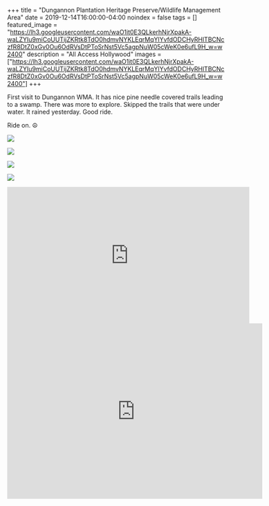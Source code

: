 +++
title =  "Dungannon Plantation Heritage Preserve/Wildlife Management Area"
date = 2019-12-14T16:00:00-04:00
noindex = false
tags = []
featured_image = "https://lh3.googleusercontent.com/waO1it0E3QLkerhNjrXpakA-waLZYIu9miCoUUTijZKRtk8TdO0hdmvNYKLEqrMqYlYvfdODCHyRHlTBCNczfR8DtZ0xGv0Ou6OdRVsDtPToSrNst5Vc5agpNuW05cWeK0e6ufL9H_w=w2400"
description = "All Access Hollywood"
images = ["https://lh3.googleusercontent.com/waO1it0E3QLkerhNjrXpakA-waLZYIu9miCoUUTijZKRtk8TdO0hdmvNYKLEqrMqYlYvfdODCHyRHlTBCNczfR8DtZ0xGv0Ou6OdRVsDtPToSrNst5Vc5agpNuW05cWeK0e6ufL9H_w=w2400"]
+++

First visit to Dungannon WMA. It has nice pine needle covered trails leading to a swamp. There was more to explore. Skipped the trails that were under water. It rained yesterday. Good ride.

Ride on. ☮

<a href='https://lh3.googleusercontent.com/dS5Kl03DbtE60BanEdHqw9D6O439xPxmL4iKUWor2fgw9Q9Xsg6immpuwq1Nnza8voQYtYquipXIxiQOzYpTQ_O-edDlOAqOW-WsxdN0qJqO4AvPD8R1CSy43qdgaBg9Hf2wj_tl-C4=w2400'><img src='https://lh3.googleusercontent.com/dS5Kl03DbtE60BanEdHqw9D6O439xPxmL4iKUWor2fgw9Q9Xsg6immpuwq1Nnza8voQYtYquipXIxiQOzYpTQ_O-edDlOAqOW-WsxdN0qJqO4AvPD8R1CSy43qdgaBg9Hf2wj_tl-C4=w2400'></a>

<a href='https://lh3.googleusercontent.com/ghYVlIDNsLp4KGE5UsDyJZYhGEDFIZhcKDvQKi5vfdn8g9Ert5QU9lN_ANYdkNR3FL5XwQayVkvLtN7ptU2Aeot2s31QC2EUkfyyQVrFlz1f6L_Nrih9cJ6we3sJrpO9yfVv-Tcd53k=w2400'><img src='https://lh3.googleusercontent.com/ghYVlIDNsLp4KGE5UsDyJZYhGEDFIZhcKDvQKi5vfdn8g9Ert5QU9lN_ANYdkNR3FL5XwQayVkvLtN7ptU2Aeot2s31QC2EUkfyyQVrFlz1f6L_Nrih9cJ6we3sJrpO9yfVv-Tcd53k=w2400'></a>

<a href='https://lh3.googleusercontent.com/xkm0RzgeC2WioWuazcPeCaVampWgTUQo8fma5WVC9BEMiCSswngk66RH0kSxfB8wg_JyInsRf38mY5hzwkGfp82oBh4zO29Qv0zo57d-lIDVNolyRAgpdRS-GhXFWxTZWnx6NsawQnE=w2400'><img src='https://lh3.googleusercontent.com/xkm0RzgeC2WioWuazcPeCaVampWgTUQo8fma5WVC9BEMiCSswngk66RH0kSxfB8wg_JyInsRf38mY5hzwkGfp82oBh4zO29Qv0zo57d-lIDVNolyRAgpdRS-GhXFWxTZWnx6NsawQnE=w2400'></a>

<a href='https://lh3.googleusercontent.com/KprAb2iNl4F3WnZmUZYC1lWQ4RMhTqnbqje1lmPb1iRPdTGc85lapGvvvjEUDs5-v7BKAlQvNGiMlwo7_J9DaP-HRBzpJGI3RFownfOD9QLoJGjmPt06SImCFwbbwYWbKL7uRv7w_LM=w2400'><img src='https://lh3.googleusercontent.com/KprAb2iNl4F3WnZmUZYC1lWQ4RMhTqnbqje1lmPb1iRPdTGc85lapGvvvjEUDs5-v7BKAlQvNGiMlwo7_J9DaP-HRBzpJGI3RFownfOD9QLoJGjmPt06SImCFwbbwYWbKL7uRv7w_LM=w2400'></a>

<iframe width="560" height="315" src="https://www.youtube.com/embed/G2ph2lhJr5o" frameborder="0" allow="accelerometer; autoplay; encrypted-media; gyroscope; picture-in-picture" allowfullscreen></iframe>

<iframe height='405' width='590' frameborder='0' allowtransparency='true' scrolling='no' src='https://www.strava.com/activities/2933027650/embed/875672d416f69f53fc217944758e2abc5bde1d52'></iframe>
